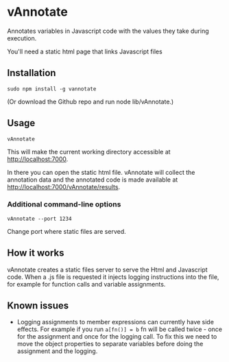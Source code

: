 vAnnotate
=========

Annotates variables in Javascript code with the values they take during execution.

You'll need a static html page that links Javascript files

## Installation

    sudo npm install -g vannotate

(Or download the Github repo and run node lib/vAnnotate.)

## Usage

    vAnnotate

This will make the current working directory accessible at [http://localhost:7000](http://localhost:7000).

In there you can open the static html file. vAnnotate will collect the annotation data and the annotated code is made available at [http://localhost:7000/vAnnotate/results](http://localhost:7000/vAnnotate/results).

### Additional command-line options

    vAnnotate --port 1234

Change port where static files are served.

## How it works

vAnnotate creates a static files server to serve the Html and Javascript code. When a .js file is requested it injects
logging instructions into the file, for example for function calls and variable assignments.

## Known issues

- Logging assignments to member expressions can currently have side effects. For example if you run `a[fn()] = b` fn will be called twice - once for the assignment and once for the logging call.
To fix this we need to move the object properties to separate variables before doing the assignment and the logging.
